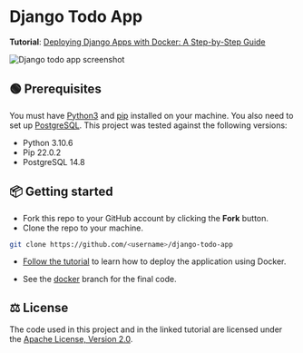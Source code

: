 # Django Todo App 

**Tutorial**: [Deploying Django Apps with Docker: A Step-by-Step Guide](https://betterstack.com/community/guides/scaling-python/dockerize-django/)

![Django todo app screenshot](screenshot.png)

## 🟢 Prerequisites

You must have [Python3](https://www.python.org/downloads/) and [pip](https://pypi.org/project/pip/) installed on your machine. You also need to set up [PostgreSQL](https://www.postgresql.org/download/). This project was tested against the following versions:

- Python 3.10.6
- Pip 22.0.2
- PostgreSQL 14.8

## 📦 Getting started

- Fork this repo to your GitHub account by clicking the **Fork** button.
- Clone the repo to your machine.

```bash
git clone https://github.com/<username>/django-todo-app
```

- [Follow the tutorial](https://betterstack.com/community/guides/scaling-python/dockerize-django/) to learn how to deploy the application using Docker.

- See the [docker](https://github.com/betterstack-community/django-todo-app/tree/docker) branch for the final code.

## ⚖ License

The code used in this project and in the linked tutorial are licensed under the [Apache License, Version 2.0](LICENSE).

